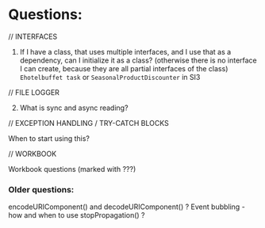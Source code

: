 # Questions:  


// INTERFACES

1. If I have a class, that uses multiple interfaces, and I use that as a dependency, can I initialize it as a class?
    (otherwise there is no interface I can create, because they are all partial interfaces of the class)
    `Ehotelbuffet task` or `SeasonalProductDiscounter` in SI3


// FILE LOGGER

2. What is sync and async reading?


// EXCEPTION HANDLING / TRY-CATCH BLOCKS

When to start using this?


// WORKBOOK

Workbook questions (marked with ???)




### Older questions:

encodeURIComponent() and decodeURIComponent() ?
Event bubbling - how and when to use stopPropagation() ?